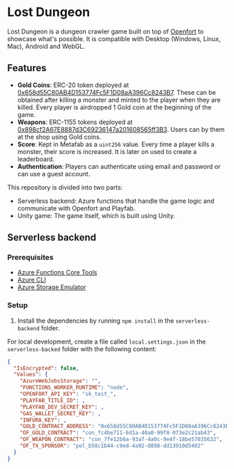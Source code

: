 # Lost Dungeon

Lost Dungeon is a dungeon crawler game built on top of [Openfort](https://openfort.xyz/) to showcase what's possible. It is compatible with Desktop (Windows, Linux, Mac), Android and WebGL.

## Features
- **Gold Coins**: ERC-20 token deployed at [0x658d55C80AB4D153774Fc5F1D08aA396Cc8243B7](https://testnet.snowtrace.io/address/0x658d55C80AB4D153774Fc5F1D08aA396Cc8243B7). These can be obtained after killing a monster and minted to the player when they are killed. Every player is airdropped 1 Gold coin at the beginning of the game.
- **Weapons**: ERC-1155 tokens deployed at [0x898cf2A67E8887d3C69236147a201608565ff3B3](https://testnet.snowtrace.io/address/0x898cf2A67E8887d3C69236147a201608565ff3B3). Users can by them at the shop using Gold coins.
- **Score**: Kept in Metafab as a `uint256` value. Every time a player kills a monster, their score is increased. It is later on used to create a leaderboard.
- **Authentication**: Players can authenticate using email and password or can use a guest account.

This repository is divided into two parts:

- Serverless backend: Azure functions that handle the game logic and communicate with Openfort and Playfab.
- Unity game: The game itself, which is built using Unity.
  
## Serverless backend

### Prerequisites
- [Azure Functions Core Tools](https://docs.microsoft.com/en-us/azure/azure-functions/functions-run-local?tabs=windows%2Ccsharp%2Cbash)
- [Azure CLI](https://docs.microsoft.com/en-us/cli/azure/install-azure-cli?view=azure-cli-latest)
- [Azure Storage Emulator](https://docs.microsoft.com/en-us/azure/storage/common/storage-use-emulator)

### Setup
1. Install the dependencies by running `npm install` in the `serverless-backend` folder.

For local development, create a file called `local.settings.json` in the `serverless-backed` folder with the following content:

```json
{
  "IsEncrypted": false,
  "Values": {
    "AzureWebJobsStorage": "",
    "FUNCTIONS_WORKER_RUNTIME": "node",
    "OPENFORT_API_KEY": "sk_test_",
    "PLAYFAB_TITLE_ID": ,
    "PLAYFAB_DEV_SECRET_KEY": ,
    "GAS_WALLET_SECRET_KEY": ,
    "INFURA_KEY": ,
    "GOLD_CONTRACT_ADDRESS": "0x658d55C80AB4D153774Fc5F1D08aA396Cc8243B7",
    "OF_GOLD_CONTRACT": "con_fc4be711-6d1a-40a0-99f8-073e2c21ab43",
    "OF_WEAPON_CONTRACT": "con_7fe12b6a-93a7-4a0c-9e4f-18be57035632",
    "OF_TX_SPONSOR": "pol_b58c1b44-c9ed-4a92-8898-dd13910d5402"
  }
}
```
